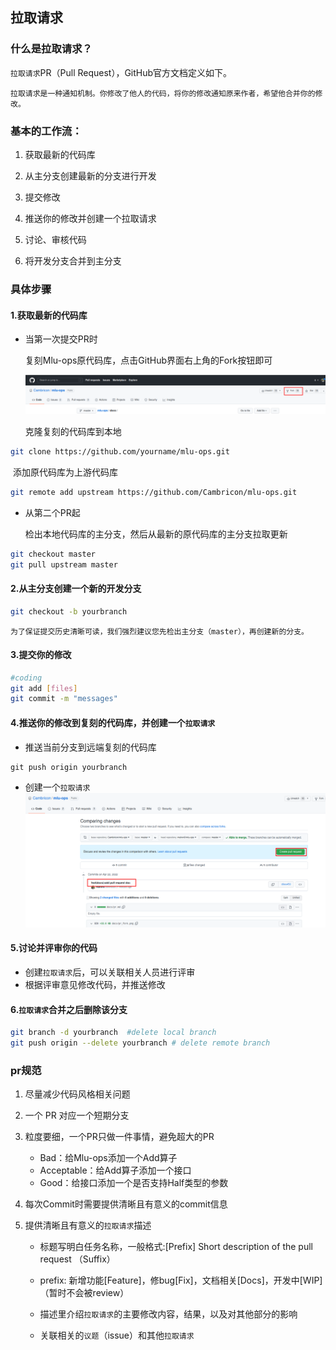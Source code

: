 ## 拉取请求
### 什么是拉取请求？
`拉取请求`PR（Pull Request），GitHub官方文档定义如下。

```
拉取请求是一种通知机制。你修改了他人的代码，将你的修改通知原来作者，希望他合并你的修改。
```



### 基本的工作流：

1. 获取最新的代码库

2. 从主分支创建最新的分支进行开发

3. 提交修改

4. 推送你的修改并创建一个拉取请求

5. 讨论、审核代码

6. 将开发分支合并到主分支

   

### 具体步骤 

#### 1.获取最新的代码库

- 当第一次提交PR时

  复刻Mlu-ops原代码库，点击GitHub界面右上角的Fork按钮即可

   ![fork](./docs/pr_fork.png)

  克隆复刻的代码库到本地		

```bash
git clone https://github.com/yourname/mlu-ops.git
```

​		添加原代码库为上游代码库

```bash
git remote add upstream https://github.com/Cambricon/mlu-ops.git
```
- 从第二个PR起

  检出本地代码库的主分支，然后从最新的原代码库的主分支拉取更新
```bash
git checkout master
git pull upstream master 
```

#### 2.从主分支创建一个新的开发分支

```bash
git checkout -b yourbranch
```

```{tip}
为了保证提交历史清晰可读，我们强烈建议您先检出主分支（master），再创建新的分支。
```

#### 3.提交你的修改

```bash
#coding
git add [files]
git commit -m "messages"
```

#### 4.推送你的修改到复刻的代码库，并创建一个`拉取请求`

- 推送当前分支到远端复刻的代码库
```
git push origin yourbranch
```
- 创建一个`拉取请求`
![pull request](./docs/pr_createpr.png)

#### 5.讨论并评审你的代码

+ 创建`拉取请求`后，可以关联相关人员进行评审
+ 根据评审意见修改代码，并推送修改

#### 6.`拉取请求`合并之后删除该分支

```bash
git branch -d yourbranch  #delete local branch
git push origin --delete yourbranch # delete remote branch
```



### pr规范

1. 尽量减少代码风格相关问题

2. 一个 PR 对应一个短期分支

3. 粒度要细，一个PR只做一件事情，避免超大的PR
    - Bad：给Mlu-ops添加一个Add算子
    - Acceptable：给Add算子添加一个接口
    - Good：给接口添加一个是否支持Half类型的参数

4. 每次Commit时需要提供清晰且有意义的commit信息

5. 提供清晰且有意义的`拉取请求`描述

    - 标题写明白任务名称，一般格式:[Prefix] Short description of the pull request （Suffix）

    - prefix: 新增功能[Feature]，修bug[Fix]，文档相关[Docs]，开发中[WIP]（暂时不会被review）

    - 描述里介绍`拉取请求`的主要修改内容，结果，以及对其他部分的影响

    - 关联相关的`议题`（issue）和其他`拉取请求`

